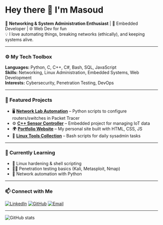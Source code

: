 # Hey there 👋 I'm Masoud

🎯 **Networking & System Administration Enthusiast** | 🧰 Embedded Developer | 🌐 Web Dev for fun  
💡 I love automating things, breaking networks (ethically), and keeping systems alive.

---

### ⚙️ My Tech Toolbox
**Languages:** Python, C, C++, C#, Bash, SQL, JavaScript  
**Skills:** Networking, Linux Administration, Embedded Systems, Web Development  
**Interests:** Cybersecurity, Penetration Testing, DevOps

---

### 🚀 Featured Projects
- 🖥️ [**Network Lab Automation**](#) – Python scripts to configure routers/switches in Packet Tracer  
- ⚙️ [**C++ Sensor Controller**](#) – Embedded project for managing IoT data  
- 🌍 [**Portfolio Website**](#) – My personal site built with HTML, CSS, JS  
- 🧩 [**Linux Tools Collection**](#) – Bash scripts for daily sysadmin tasks  

---

### 🧠 Currently Learning
- 🧰 Linux hardening & shell scripting  
- 🕵️‍♂️ Penetration testing basics (Kali, Metasploit, Nmap)  
- 🧬 Network automation with Python

---

### 📫 Connect with Me
[![LinkedIn](https://img.shields.io/badge/LinkedIn-Profile-blue?logo=linkedin)](#)
[![GitHub](https://img.shields.io/badge/GitHub-Follow-black?logo=github)](https://github.com/masoudgholypour)
[![Email](https://img.shields.io/badge/Email-Contact-informational?logo=gmail)](mailto:your@email.com)

---

![GitHub stats](https://github-readme-stats.vercel.app/api?username=masoudgholypour&show_icons=true&theme=tokyonight)
